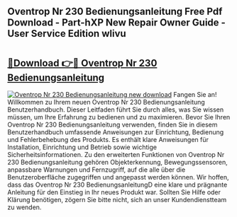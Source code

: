 ## Oventrop Nr 230 Bedienungsanleitung Free Pdf Download - Part-hXP New Repair Owner Guide - User Service Edition wlivu

# <h2><a href="http://df15u1.blite.top/?on=Oventrop+Nr+230+Bedienungsanleitung">🔗Download 👉🔴 Oventrop Nr 230 Bedienungsanleitung</a></h2>

[![Oventrop Nr 230 Bedienungsanleitung new download](https://i.imgur.com/lujVjoI.png)](http://df15u1.blite.top/?on=Oventrop+Nr+230+Bedienungsanleitung)
Fangen Sie an! Willkommen zu Ihrem neuen Oventrop Nr 230 Bedienungsanleitung Benutzerhandbuch. Dieser Leitfaden führt Sie durch alles, was Sie wissen müssen, um Ihre Erfahrung zu bedienen und zu maximieren. Bevor Sie Ihren Oventrop Nr 230 Bedienungsanleitung verwenden, finden Sie in diesem Benutzerhandbuch umfassende Anweisungen zur Einrichtung, Bedienung und Fehlerbehebung des Produkts. Es enthält klare Anweisungen für Installation, Einrichtung und Betrieb sowie wichtige Sicherheitsinformationen. Zu den erweiterten Funktionen von Oventrop Nr 230 Bedienungsanleitung gehören Objekterkennung, Bewegungssensoren, anpassbare Warnungen und Fernzugriff, auf die alle über die Benutzeroberfläche zugegriffen und angepasst werden können. Wir hoffen, dass das Oventrop Nr 230 BedienungsanleitungD eine klare und prägnante Anleitung für den Einstieg in Ihr neues Produkt war. Sollten Sie Hilfe oder Klärung benötigen, zögern Sie bitte nicht, sich an unser Kundendienstteam zu wenden.

